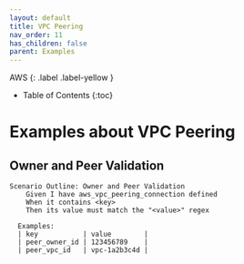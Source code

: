 ```yaml
---
layout: default
title: VPC Peering
nav_order: 11
has_children: false
parent: Examples
---
```


AWS
{: .label .label-yellow } 

* Table of Contents
{:toc}

# Examples about VPC Peering
## Owner and Peer Validation
```gherkin
Scenario Outline: Owner and Peer Validation
    Given I have aws_vpc_peering_connection defined
    When it contains <key>
    Then its value must match the "<value>" regex

  Examples:
  | key           | value        |
  | peer_owner_id | 123456789    |
  | peer_vpc_id   | vpc-1a2b3c4d |
```
